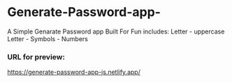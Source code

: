 # Generate-Password-app-
A Simple Genarate Password app Built For Fun includes: Letter - uppercase Letter - Symbols - Numbers

### URL for preview:
https://generate-password-app-js.netlify.app/
